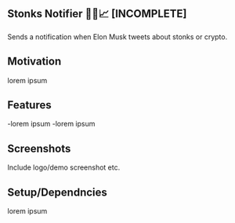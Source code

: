 ## Stonks Notifier 🚀🚀📈 [INCOMPLETE]
Sends a notification when Elon Musk tweets about stonks or crypto.

## Motivation
lorem ipsum

## Features
-lorem ipsum
-lorem ipsum

## Screenshots
Include logo/demo screenshot etc.

## Setup/Dependncies
lorem ipsum
